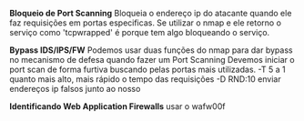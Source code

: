 **Bloqueio de Port Scanning**
Bloqueia o endereço ip do atacante quando ele faz requisições em portas especificas.
Se utilizar o nmap e ele retorno o serviço como 'tcpwrapped' é porque tem algo bloqueando o serviço.

**Bypass IDS/IPS/FW**
Podemos usar duas funções do nmap para dar bypass no mecanismo de defesa quando fazer um Port Scanning
Devemos iniciar o port scan de forma furtiva buscando pelas portas mais utilizadas.
	-T 5 a 1 quanto mais alto, mais rápido o tempo das requisições
	-D RND:10 enviar endereços ip falsos junto ao nosso

**Identificando Web Application Firewalls**
	usar o wafw00f